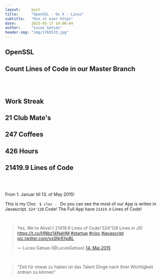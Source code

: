 ```yaml
---
layout:     post
title:      "OpenSSL - Os X - Linux"
subtitle:   "Run it over https"
date:       2015-05-17 14:00:44
author:     "Lucas Gatsas"
header-img: "img/1765533.jpg"
---
```

<h2 class="section-heading">OpenSSL</h2>
<h2 class="section-heading">Count Lines of Code in our Master Branch</h2>






<br><br> 

<h2 class="section-heading"><strong>Work Streak</strong></h2>

<h2 class="section-heading">21 Club Mate's</h2>

<h2 class="section-heading">247 Coffees</h2>

<h2 class="section-heading">426 Hours</h2>

<h2 class="section-heading"> 21419.9 Lines of Code</h2>

<br><br>

From 1. Januar till 13. of May 2015! <br>

This is my Cloc <code> $ cloc . </code> Do you can see the most of our App is writen in Javascript. 
<code>524'128</code> Code! The Full App have <code>21419.9</code> Lines of Code! 
<!--
<a href="{{ site.baseurl }}/img/gli.png">
    <img src="{{ site.baseurl }}/img/gli.png" alt="Lucas Gatsas"  style="width:100%">
</a> -->


<br>




<blockquote class="twitter-tweet tw-align-center" lang="de"><p lang="en" dir="ltr">Yes, We&#39;re Alive!:) 21419.9 Lines of Code! 524&#39;128 Lines in JS! <a href="https://t.co/HNbz14NaHM">https://t.co/HNbz14NaHM</a> <a href="https://twitter.com/hashtag/startup?src=hash">#startup</a> <a href="https://twitter.com/hashtag/cloc?src=hash">#cloc</a> <a href="https://twitter.com/hashtag/javascript?src=hash">#javascript</a> <a href="http://t.co/vsSNrEhpBL">pic.twitter.com/vsSNrEhpBL</a></p>&mdash; Lucas Gatsas (@LucasGatsas) <a href="https://twitter.com/LucasGatsas/status/598794832467927040">14. Mai 2015</a></blockquote>
<script async src="//platform.twitter.com/widgets.js" charset="utf-8"></script>
<br>
<blockquote>
“Zeit für etwas zu haben ist das Talent Dinge nach ihrer Wichtigkeit ordnen zu können” 
</blockquote>

